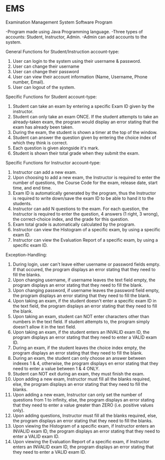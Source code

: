 # EMS
Examination Management System Software Program

-Program made using Java Programming language.
-Three types of accounts: Student, Instructor, Admin.
-Admin can add accounts to the system.

General Functions for Student/Instruction account-type:

1) User can login to the system using their username & password.
2) User can change their username
3) User can change their password
4) User can view their account information (Name, Username, Phone number, Email).
5) User can logout of the system.

Specific Functions for Student account-type:

1) Student can take an exam by entering a specific Exam ID given by the instructor.
3) Student can only take an exam ONCE. If the student attempts to take an already-taken exam, the program would display an error stating that the exam has already been taken.
4) During the exam, the student is shown a timer at the top of the window.
5) Student can answer the question given by entering the choice index of which they think is correct.
6) Each question is given alongside it's mark.
7) Student is shown their total grade when they submit the exam.

Specific Functions for Instructor account-type:

1) Instructor can add a new exam.
2) Upon choosing to add a new exam, the Instructor is required to enter the number of questions, the Course Code for the exam, release date, start time, and end time.
3) Exam ID is automatically generated by the program, thus the Instructor is required to write down/save the exam ID to be able to hand it to the students.
4) Instructor can add N questions to the exam. For each question, the Instructor is required to enter the question, 4 answers (1 right, 3 wrong), the correct-choice index, and the grade for this question.
5) Exam total grade is automatically calculated by the program.
6) Instructor can view the Histogram of a specific exam, by using a specific exam ID.
7) Instructor can view the Evaluation Report of a specific exam, by using a specific exam ID.

Exception-Handling:

1) During login, user can't leave either username or password fields empty. If that occured, the program displays an error stating that they need to fill the blanks.
2) Upon changing username, if username leaves the text field empty, the program displays an error stating that they need to fill the blank.
3) Upon changing password, if username leaves the password field empty, the program displays an error stating that they need to fill the blank. 
4) Upon taking an exam, if the student doesn't enter a specific exam ID in the text field, the program displays an error stating that they need to fill the blank.
5) Upon taking an exam, student can NOT enter characters other than numbers in the text field. If student attempts to, the program simply doesn't allow it in the text field.
6) Upon taking an exam, if the student enters an INVALID exam ID, the program displays an error stating that they need to enter a VALID exam ID.
7) During an exam, if the student leaves the choice index empty, the program displays an error stating that they need to fill the blank.
8) During an exam, the student can only choose an answer between indexes 1 & 4, otherwise, the program displays en error stating that they need to enter a value between 1 & 4 ONLY.
9) Student can NOT exit during an exam, they must finish the exam.
10) Upon adding a new exam, Instructor must fill all the blanks required, else, the program displays an error stating that they need to fill the blanks.
11) Upon adding a new exam, Instructor can only set the number of questions from 1 to infinity, else, the program displays an error stating that they need to enter a value greater than ZERO (i.e. positive values only).
12) Upon adding questions, Instructor must fill all the blanks required, else, the program displays an error stating that they need to fill the blanks.
13) Upon viewing the Histogram of a specific exam, if Instructor enters an INVALID exam ID, the program displays an error stating that they need to enter a VALID exam ID.
14) Upon viewing the Evaluation Report of a specific exam, if Instructor enters an INVALID exam ID, the program displays an error stating that they need to enter a VALID exam ID.
